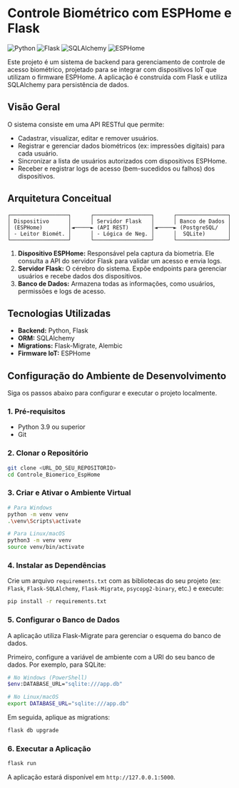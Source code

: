 # Controle Biométrico com ESPHome e Flask

![Python](https://img.shields.io/badge/Python-3.9%2B-blue.svg)
![Flask](https://img.shields.io/badge/Flask-2.x-black.svg)
![SQLAlchemy](https://img.shields.io/badge/SQLAlchemy-1.4%2B-orange.svg)
![ESPHome](https://img.shields.io/badge/ESPHome-blueviolet.svg)

Este projeto é um sistema de backend para gerenciamento de controle de acesso biométrico, projetado para se integrar com dispositivos IoT que utilizam o firmware ESPHome. A aplicação é construída com Flask e utiliza SQLAlchemy para persistência de dados.

## Visão Geral

O sistema consiste em uma API RESTful que permite:

- Cadastrar, visualizar, editar e remover usuários.
- Registrar e gerenciar dados biométricos (ex: impressões digitais) para cada usuário.
- Sincronizar a lista de usuários autorizados com dispositivos ESPHome.
- Receber e registrar logs de acesso (bem-sucedidos ou falhos) dos dispositivos.

## Arquitetura Conceitual

```
┌──────────────────┐      ┌──────────────────┐      ┌────────────────┐
│ Dispositivo      │      │ Servidor Flask   │      │ Banco de Dados │
│ (ESPHome)        │◄─────► (API REST)       │◄─────► (PostgreSQL/   │
│ - Leitor Biomét. │      │ - Lógica de Neg. │      │  SQLite)       │
└──────────────────┘      └──────────────────┘      └────────────────┘
```

1.  **Dispositivo ESPHome:** Responsável pela captura da biometria. Ele consulta a API do servidor Flask para validar um acesso e envia logs.
2.  **Servidor Flask:** O cérebro do sistema. Expõe endpoints para gerenciar usuários e recebe dados dos dispositivos.
3.  **Banco de Dados:** Armazena todas as informações, como usuários, permissões e logs de acesso.

## Tecnologias Utilizadas

- **Backend:** Python, Flask
- **ORM:** SQLAlchemy
- **Migrations:** Flask-Migrate, Alembic
- **Firmware IoT:** ESPHome

## Configuração do Ambiente de Desenvolvimento

Siga os passos abaixo para configurar e executar o projeto localmente.

### 1. Pré-requisitos

- Python 3.9 ou superior
- Git

### 2. Clonar o Repositório

```bash
git clone <URL_DO_SEU_REPOSITORIO>
cd Controle_Biomerico_EspHome
```

### 3. Criar e Ativar o Ambiente Virtual

```bash
# Para Windows
python -m venv venv
.\venv\Scripts\activate

# Para Linux/macOS
python3 -m venv venv
source venv/bin/activate
```

### 4. Instalar as Dependências

Crie um arquivo `requirements.txt` com as bibliotecas do seu projeto (ex: `Flask`, `Flask-SQLAlchemy`, `Flask-Migrate`, `psycopg2-binary`, etc.) e execute:

```bash
pip install -r requirements.txt
```

### 5. Configurar o Banco de Dados

A aplicação utiliza Flask-Migrate para gerenciar o esquema do banco de dados.

Primeiro, configure a variável de ambiente com a URI do seu banco de dados. Por exemplo, para SQLite:

```bash
# No Windows (PowerShell)
$env:DATABASE_URL="sqlite:///app.db"

# No Linux/macOS
export DATABASE_URL="sqlite:///app.db"
```

Em seguida, aplique as migrations:

```bash
flask db upgrade
```

### 6. Executar a Aplicação

```bash
flask run
```

A aplicação estará disponível em `http://127.0.0.1:5000`.